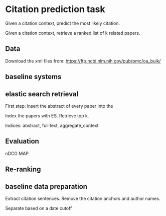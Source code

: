 # Citation prediction task

Given a citation context, predict the most likely citation.

Given a citation context, retrieve a ranked list of k related papers.

## Data

Download the xml files from: https://ftp.ncbi.nlm.nih.gov/pub/pmc/oa_bulk/

## baseline systems

## elastic search retrieval

First step: insert the abstract of every paper into the 

Index the papers with ES. Retrieve top k.

Indices: abstract, full text, aggregate_context

## Evaluation

nDCG
MAP

## Re-ranking

## baseline data preparation

Extract citation sentences.
Remove the citation anchors and author names.

Separate based on a date cutoff
